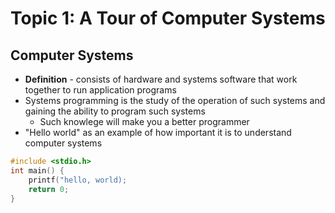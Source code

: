 Topic 1: A Tour of Computer Systems
========================

## Computer Systems
+ **Definition** - consists of hardware and systems software that work together to run application programs
+ Systems programming is the study of the operation of such systems and gaining the ability to program such systems
    + Such knowlege will make you a better programmer
+ "Hello world" as an example of how important it is to understand computer systems
```C
#include <stdio.h>
int main() {
    printf("hello, world);
    return 0;
}
```